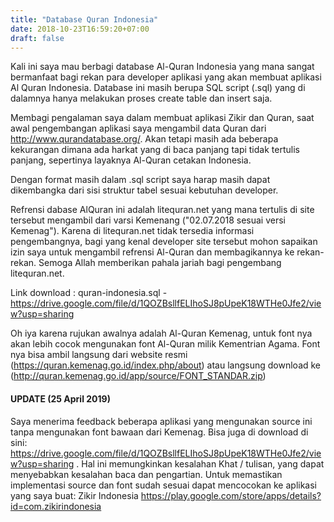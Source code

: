 ```yaml
---
title: "Database Quran Indonesia"
date: 2018-10-23T16:59:20+07:00
draft: false
---
```


Kali ini saya mau berbagi database Al-Quran Indonesia yang mana sangat bermanfaat bagi rekan para developer aplikasi yang akan membuat aplikasi Al Quran Indonesia. Database ini masih berupa SQL script (.sql) yang di dalamnya hanya melakukan proses create table dan insert saja.

Membagi pengalaman saya dalam membuat aplikasi Zikir dan Quran, saat awal pengembangan aplikasi saya mengambil data Quran dari http://www.qurandatabase.org/. Akan tetapi masih ada beberapa kekurangan dimana ada harkat yang di baca panjang tapi tidak tertulis panjang, sepertinya layaknya Al-Quran cetakan Indonesia.

Dengan format masih dalam .sql script saya harap masih dapat dikembangka dari sisi struktur tabel sesuai kebutuhan developer.

Refrensi dabase AlQuran ini adalah litequran.net yang mana tertulis di site tersebut mengambil dari varsi Kemenang ("02.07.2018 sesuai versi Kemenag"). Karena di litequran.net tidak tersedia informasi pengembangnya, bagi yang kenal developer site tersebut mohon sapaikan izin saya untuk mengambil refrensi Al-Quran dan membagikannya ke rekan-rekan. Semoga Allah memberikan pahala jariah bagi pengembang litequran.net.

Link download : quran-indonesia.sql - https://drive.google.com/file/d/1QOZBsllfELIhoSJ8pUpeK18WTHe0Jfe2/view?usp=sharing

Oh iya karena rujukan awalnya adalah Al-Quran Kemenag, untuk font nya akan lebih cocok mengunakan font Al-Quran milik Kementrian Agama. Font nya bisa ambil langsung dari website resmi (https://quran.kemenag.go.id/index.php/about) atau langsung download ke  (http://quran.kemenag.go.id/app/source/FONT_STANDAR.zip)

#### UPDATE (25 April 2019)
Saya menerima feedback beberapa aplikasi yang mengunakan source ini tanpa mengunakan font bawaan dari Kemenag. Bisa juga di download di sini: https://drive.google.com/file/d/1QOZBsllfELIhoSJ8pUpeK18WTHe0Jfe2/view?usp=sharing .
Hal ini memungkinkan kesalahan Khat / tulisan, yang dapat menyebabkan kesalahan baca dan pengartian. Untuk memastikan implementasi source dan font sudah sesuai dapat mencocokan ke aplikasi yang saya buat: Zikir Indonesia https://play.google.com/store/apps/details?id=com.zikirindonesia
